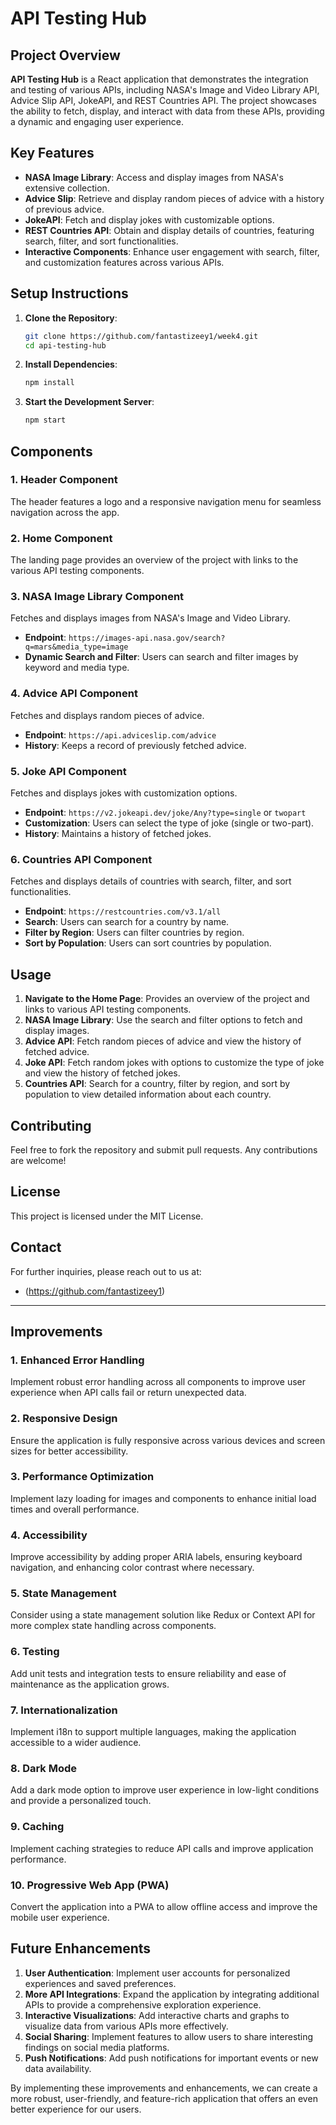 # API Testing Hub

## Project Overview

**API Testing Hub** is a React application that demonstrates the integration and testing of various APIs, including NASA's Image and Video Library API, Advice Slip API, JokeAPI, and REST Countries API. The project showcases the ability to fetch, display, and interact with data from these APIs, providing a dynamic and engaging user experience.

## Key Features

- **NASA Image Library**: Access and display images from NASA's extensive collection.
- **Advice Slip**: Retrieve and display random pieces of advice with a history of previous advice.
- **JokeAPI**: Fetch and display jokes with customizable options.
- **REST Countries API**: Obtain and display details of countries, featuring search, filter, and sort functionalities.
- **Interactive Components**: Enhance user engagement with search, filter, and customization features across various APIs.

## Setup Instructions

1. **Clone the Repository**:

   ```bash
   git clone https://github.com/fantastizeey1/week4.git
   cd api-testing-hub
   ```

2. **Install Dependencies**:

   ```bash
   npm install
   ```

3. **Start the Development Server**:
   ```bash
   npm start
   ```

## Components

### 1. Header Component

The header features a logo and a responsive navigation menu for seamless navigation across the app.

### 2. Home Component

The landing page provides an overview of the project with links to the various API testing components.

### 3. NASA Image Library Component

Fetches and displays images from NASA's Image and Video Library.

- **Endpoint**: `https://images-api.nasa.gov/search?q=mars&media_type=image`
- **Dynamic Search and Filter**: Users can search and filter images by keyword and media type.

### 4. Advice API Component

Fetches and displays random pieces of advice.

- **Endpoint**: `https://api.adviceslip.com/advice`
- **History**: Keeps a record of previously fetched advice.

### 5. Joke API Component

Fetches and displays jokes with customization options.

- **Endpoint**: `https://v2.jokeapi.dev/joke/Any?type=single` or `twopart`
- **Customization**: Users can select the type of joke (single or two-part).
- **History**: Maintains a history of fetched jokes.

### 6. Countries API Component

Fetches and displays details of countries with search, filter, and sort functionalities.

- **Endpoint**: `https://restcountries.com/v3.1/all`
- **Search**: Users can search for a country by name.
- **Filter by Region**: Users can filter countries by region.
- **Sort by Population**: Users can sort countries by population.

## Usage

1. **Navigate to the Home Page**: Provides an overview of the project and links to various API testing components.
2. **NASA Image Library**: Use the search and filter options to fetch and display images.
3. **Advice API**: Fetch random pieces of advice and view the history of fetched advice.
4. **Joke API**: Fetch random jokes with options to customize the type of joke and view the history of fetched jokes.
5. **Countries API**: Search for a country, filter by region, and sort by population to view detailed information about each country.

## Contributing

Feel free to fork the repository and submit pull requests. Any contributions are welcome!

## License

This project is licensed under the MIT License.

## Contact

For further inquiries, please reach out to us at:

- (https://github.com/fantastizeey1)

---

## Improvements

### 1. Enhanced Error Handling

Implement robust error handling across all components to improve user experience when API calls fail or return unexpected data.

### 2. Responsive Design

Ensure the application is fully responsive across various devices and screen sizes for better accessibility.

### 3. Performance Optimization

Implement lazy loading for images and components to enhance initial load times and overall performance.

### 4. Accessibility

Improve accessibility by adding proper ARIA labels, ensuring keyboard navigation, and enhancing color contrast where necessary.

### 5. State Management

Consider using a state management solution like Redux or Context API for more complex state handling across components.

### 6. Testing

Add unit tests and integration tests to ensure reliability and ease of maintenance as the application grows.

### 7. Internationalization

Implement i18n to support multiple languages, making the application accessible to a wider audience.

### 8. Dark Mode

Add a dark mode option to improve user experience in low-light conditions and provide a personalized touch.

### 9. Caching

Implement caching strategies to reduce API calls and improve application performance.

### 10. Progressive Web App (PWA)

Convert the application into a PWA to allow offline access and improve the mobile user experience.

## Future Enhancements

1. **User Authentication**: Implement user accounts for personalized experiences and saved preferences.
2. **More API Integrations**: Expand the application by integrating additional APIs to provide a comprehensive exploration experience.
3. **Interactive Visualizations**: Add interactive charts and graphs to visualize data from various APIs more effectively.
4. **Social Sharing**: Implement features to allow users to share interesting findings on social media platforms.
5. **Push Notifications**: Add push notifications for important events or new data availability.

By implementing these improvements and enhancements, we can create a more robust, user-friendly, and feature-rich application that offers an even better experience for our users.
